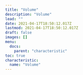 ```yaml
---
title: "Volume"
description: "Volume"
lead: ""
date: 2021-04-17T18:50:12.017Z
lastmod: 2021-04-17T18:50:12.017Z
draft: false
images: []
menu:
  docs:
    parent: "characteristic"
toc: true
characteristic:
  name: "Volume"
---
```


